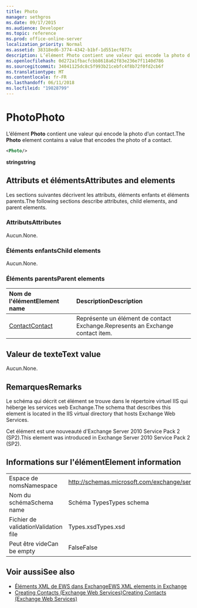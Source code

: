 ```yaml
---
title: Photo
manager: sethgros
ms.date: 09/17/2015
ms.audience: Developer
ms.topic: reference
ms.prod: office-online-server
localization_priority: Normal
ms.assetid: 38318ed6-3774-4342-b1bf-1d551ecf077c
description: L’élément Photo contient une valeur qui encode la photo d’un contact.
ms.openlocfilehash: 0d272a1fbacfcbb8618a62f83e236e7f1140d786
ms.sourcegitcommit: 34041125dc8c5f993b21cebfc4f8b72f0fd2cb6f
ms.translationtype: MT
ms.contentlocale: fr-FR
ms.lasthandoff: 06/11/2018
ms.locfileid: "19828799"
---
```

# <a name="photo"></a><span data-ttu-id="066e0-103">Photo</span><span class="sxs-lookup"><span data-stu-id="066e0-103">Photo</span></span>

<span data-ttu-id="066e0-104">L’élément **Photo** contient une valeur qui encode la photo d’un contact.</span><span class="sxs-lookup"><span data-stu-id="066e0-104">The **Photo** element contains a value that encodes the photo of a contact.</span></span> 
  
```XML
<Photo/>
```

<span data-ttu-id="066e0-105">**string**</span><span class="sxs-lookup"><span data-stu-id="066e0-105">**string**</span></span>

## <a name="attributes-and-elements"></a><span data-ttu-id="066e0-106">Attributs et éléments</span><span class="sxs-lookup"><span data-stu-id="066e0-106">Attributes and elements</span></span>

<span data-ttu-id="066e0-107">Les sections suivantes décrivent les attributs, éléments enfants et éléments parents.</span><span class="sxs-lookup"><span data-stu-id="066e0-107">The following sections describe attributes, child elements, and parent elements.</span></span>
  
### <a name="attributes"></a><span data-ttu-id="066e0-108">Attributs</span><span class="sxs-lookup"><span data-stu-id="066e0-108">Attributes</span></span>

<span data-ttu-id="066e0-109">Aucun.</span><span class="sxs-lookup"><span data-stu-id="066e0-109">None.</span></span>
  
### <a name="child-elements"></a><span data-ttu-id="066e0-110">Éléments enfants</span><span class="sxs-lookup"><span data-stu-id="066e0-110">Child elements</span></span>

<span data-ttu-id="066e0-111">Aucun.</span><span class="sxs-lookup"><span data-stu-id="066e0-111">None.</span></span>
  
### <a name="parent-elements"></a><span data-ttu-id="066e0-112">Éléments parents</span><span class="sxs-lookup"><span data-stu-id="066e0-112">Parent elements</span></span>

|<span data-ttu-id="066e0-113">**Nom de l'élément**</span><span class="sxs-lookup"><span data-stu-id="066e0-113">**Element name**</span></span>|<span data-ttu-id="066e0-114">**Description**</span><span class="sxs-lookup"><span data-stu-id="066e0-114">**Description**</span></span>|
|:-----|:-----|
|[<span data-ttu-id="066e0-115">Contact</span><span class="sxs-lookup"><span data-stu-id="066e0-115">Contact</span></span>](contact.md) <br/> |<span data-ttu-id="066e0-116">Représente un élément de contact Exchange.</span><span class="sxs-lookup"><span data-stu-id="066e0-116">Represents an Exchange contact item.</span></span>  <br/> |
   
## <a name="text-value"></a><span data-ttu-id="066e0-117">Valeur de texte</span><span class="sxs-lookup"><span data-stu-id="066e0-117">Text value</span></span>

<span data-ttu-id="066e0-118">Aucun.</span><span class="sxs-lookup"><span data-stu-id="066e0-118">None.</span></span>
  
## <a name="remarks"></a><span data-ttu-id="066e0-119">Remarques</span><span class="sxs-lookup"><span data-stu-id="066e0-119">Remarks</span></span>

<span data-ttu-id="066e0-120">Le schéma qui décrit cet élément se trouve dans le répertoire virtuel IIS qui héberge les services web Exchange.</span><span class="sxs-lookup"><span data-stu-id="066e0-120">The schema that describes this element is located in the IIS virtual directory that hosts Exchange Web Services.</span></span>
  
<span data-ttu-id="066e0-121">Cet élément est une nouveauté d'Exchange Server 2010 Service Pack 2 (SP2).</span><span class="sxs-lookup"><span data-stu-id="066e0-121">This element was introduced in Exchange Server 2010 Service Pack 2 (SP2).</span></span>
  
## <a name="element-information"></a><span data-ttu-id="066e0-122">Informations sur l'élément</span><span class="sxs-lookup"><span data-stu-id="066e0-122">Element information</span></span>

|||
|:-----|:-----|
|<span data-ttu-id="066e0-123">Espace de noms</span><span class="sxs-lookup"><span data-stu-id="066e0-123">Namespace</span></span>  <br/> |http://schemas.microsoft.com/exchange/services/2006/types  <br/> |
|<span data-ttu-id="066e0-124">Nom du schéma</span><span class="sxs-lookup"><span data-stu-id="066e0-124">Schema name</span></span>  <br/> |<span data-ttu-id="066e0-125">Schéma Types</span><span class="sxs-lookup"><span data-stu-id="066e0-125">Types schema</span></span>  <br/> |
|<span data-ttu-id="066e0-126">Fichier de validation</span><span class="sxs-lookup"><span data-stu-id="066e0-126">Validation file</span></span>  <br/> |<span data-ttu-id="066e0-127">Types.xsd</span><span class="sxs-lookup"><span data-stu-id="066e0-127">Types.xsd</span></span>  <br/> |
|<span data-ttu-id="066e0-128">Peut être vide</span><span class="sxs-lookup"><span data-stu-id="066e0-128">Can be empty</span></span>  <br/> |<span data-ttu-id="066e0-129">False</span><span class="sxs-lookup"><span data-stu-id="066e0-129">False</span></span>  <br/> |
   
## <a name="see-also"></a><span data-ttu-id="066e0-130">Voir aussi</span><span class="sxs-lookup"><span data-stu-id="066e0-130">See also</span></span>

- [<span data-ttu-id="066e0-131">Éléments XML de EWS dans Exchange</span><span class="sxs-lookup"><span data-stu-id="066e0-131">EWS XML elements in Exchange</span></span>](ews-xml-elements-in-exchange.md)
- [<span data-ttu-id="066e0-132">Creating Contacts (Exchange Web Services)</span><span class="sxs-lookup"><span data-stu-id="066e0-132">Creating Contacts (Exchange Web Services)</span></span>](http://msdn.microsoft.com/library/4845917e-70d1-481c-bbd7-011ec6571789%28Office.15%29.aspx)

